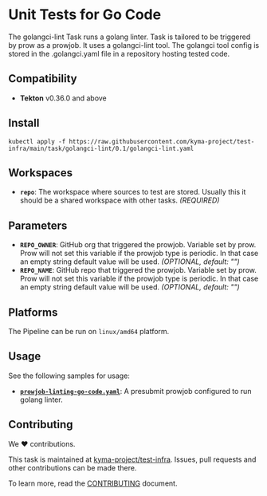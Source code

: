 # Unit Tests for Go Code

The golangci-lint Task runs a golang linter.
Task is tailored to be triggered by prow as a prowjob.
It uses a golangci-lint tool.
The golangci tool config is stored in the .golangci.yaml file in a repository hosting tested code.

## Compatibility

- **Tekton** v0.36.0 and above

## Install

```shell
kubectl apply -f https://raw.githubusercontent.com/kyma-project/test-infra/main/task/golangci-lint/0.1/golangci-lint.yaml
```

## Workspaces

- **`repo`**: The workspace where sources to test are stored. Usually this it should be a shared workspace with other
  tasks. _(REQUIRED)_

## Parameters

- **`REPO_OWNER`**: GitHub org that triggered the prowjob. Variable set by prow. Prow will not set this variable if the
  prowjob type is periodic. In that case an empty string default value will be used. _(OPTIONAL, default: "")_
- **`REPO_NAME`**: GitHub repo that triggered the prowjob. Variable set by prow. Prow will not set this variable if the
  prowjob type is periodic. In that case an empty string default value will be used. _(OPTIONAL, default: "")_

## Platforms

The Pipeline can be run on `linux/amd64` platform.

## Usage

See the following samples for usage:

- **[`prowjob-linting-go-code.yaml`](samples/prowjob-linting-go-code.yaml)**: A presubmit prowjob configured to run
  golang linter.

## Contributing

We ❤ contributions.

This task is maintained at [kyma-project/test-infra](https://github.com/kyma-project/test-infra). Issues, pull requests
and other contributions can be made there.

To learn more, read the [CONTRIBUTING][contributing] document.

[contributing]: https://github.com/kyma-project/test-infra/blob/main/CONTRIBUTING.md
